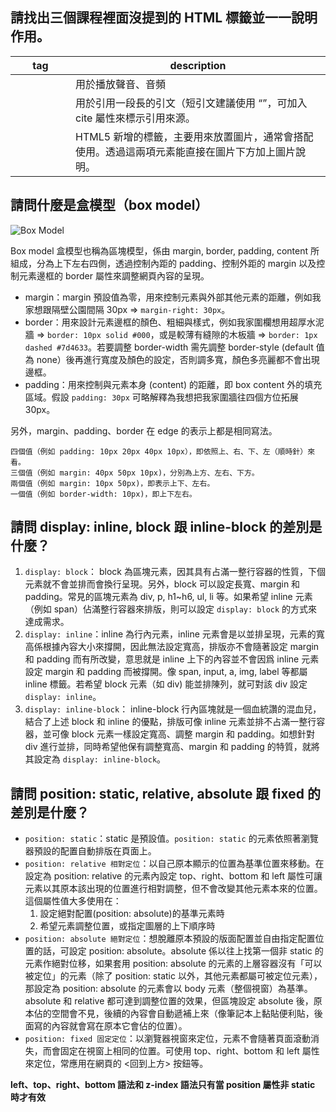 ## 請找出三個課程裡面沒提到的 HTML 標籤並一一說明作用。

| tag                       | description                                                                                                                 |
| ------------------------- | --------------------------------------------------------------------------------------------------------------------------- |
| <audio></audio>           | 用於播放聲音、音頻                                                                                                          |
| <blockquote></blockquote> | 用於引用一段長的引文（短引文建議使用 <q></q>，可加入 cite 屬性來標示引用來源。                                              |
| <figure></figure>         | HTML5 新增的標籤，主要用來放置圖片，通常會搭配 <figcaption></figcaption> 使用。透過這兩項元素能直接在圖片下方加上圖片說明。 |

## 請問什麼是盒模型（box model）

![Box Model](https://titangene.github.io/images/css-box-model/2019-09-29-07-51-24.png)

Box model 盒模型也稱為區塊模型，係由 margin, border, padding, content 所組成，分為上下左右四側，透過控制內距的 padding、控制外距的 margin 以及控制元素邊框的 border 屬性來調整網頁內容的呈現。

- margin：margin 預設值為零，用來控制元素與外部其他元素的距離，例如我家想跟隔壁公園間隔 30px &rArr; `margin-right: 30px`。
- border：用來設計元素邊框的顏色、粗細與樣式，例如我家圍欄想用超厚水泥牆 &rArr; `border: 10px solid #000`，或是較薄有縫隙的木板牆 &rArr; `border: 1px dashed #7d4633`。若要調整 border-width 需先調整 border-style (default 值為 none）後再進行寬度及顏色的設定，否則調多寬，顏色多亮麗都不會出現邊框。
- padding：用來控制與元素本身 (content) 的距離，即 box content 外的填充區域。假設 `padding: 30px` 可略解釋為我想把我家圍牆往四個方位拓展 30px。

另外，margin、padding、border 在 edge 的表示上都是相同寫法。

```
四個值（例如 padding: 10px 20px 40px 10px），即依照上、右、下、左（順時針）來看。
三個值（例如 margin: 40px 50px 10px)，分別為上方、左右、下方。
兩個值（例如 margin: 10px 50px)，即表示上下、左右。
一個值（例如 border-width: 10px)，即上下左右。
```

## 請問 display: inline, block 跟 inline-block 的差別是什麼？

1. `display: block`： block 為區塊元素，因其具有占滿一整行容器的性質，下個元素就不會並排而會換行呈現。另外，block 可以設定長寬、margin 和 padding。常見的區塊元素為 div, p, h1~h6, ul, li 等。如果希望 inline 元素（例如 span）佔滿整行容器來排版，則可以設定 `display: block` 的方式來達成需求。
2. `display: inline`：inline 為行內元素，inline 元素會是以並排呈現，元素的寬高係根據內容大小來撐開，因此無法設定寬高，排版亦不會隨著設定 margin 和 padding 而有所改變，意思就是 inline 上下的內容並不會因爲 inline 元素設定 margin 和 padding 而被撐開。像 span, input, a, img, label 等都屬 inline 標籤。若希望 block 元素（如 div) 能並排陳列，就可對該 div 設定 `display: inline`。
3. `display: inline-block`： inline-block 行內區塊就是一個血統讚的混血兒，結合了上述 block 和 inline 的優點，排版可像 inline 元素並排不占滿一整行容器，並可像 block 元素一樣設定寬高、調整 margin 和 padding。如想針對 div 進行並排，同時希望他保有調整寬高、margin 和 padding 的特質，就將其設定為 `display: inline-block`。

## 請問 position: static, relative, absolute 跟 fixed 的差別是什麼？

- `position: static`：static 是預設值。`position: static` 的元素依照著瀏覽器預設的配置自動排版在頁面上。
- `position: relative 相對定位`：以自己原本顯示的位置為基準位置來移動。在設定為 position: relative 的元素內設定 top、right、bottom 和 left 屬性可讓元素以其原本該出現的位置進行相對調整，但不會改變其他元素本來的位置。
  這個屬性值大多使用在：
  1. 設定絕對配置(position: absolute)的基準元素時
  2. 希望元素調整位置，或指定圖層的上下順序時
- `position: absolute 絕對定位`：想脫離原本預設的版面配置並自由指定配置位置的話，可設定 position: absolute。absolute 係以往上找第一個非 static 的元素作絕對位移，如果套用 position: absolute 的元素的上層容器沒有「可以被定位」的元素（除了 position: static 以外，其他元素都屬可被定位元素），那設定為 position: absolute 的元素會以 body 元素（整個視窗）為基準。absolute 和 relative 都可達到調整位置的效果，但區塊設定 absolute 後，原本佔的空間會不見，後續的內容會自動遞補上來（像筆記本上黏貼便利貼，後面寫的內容就會寫在原本它會佔的位置）。
- `position: fixed 固定定位`：以瀏覽器視窗來定位，元素不會隨著頁面滾動消失，而會固定在視窗上相同的位置。可使用 top、right、bottom 和 left 屬性來定位，常應用在網頁的 <回到上方> 按鈕等。

**left、top、right、bottom 語法和 z-index 語法只有當 position 屬性非 static 時才有效**
